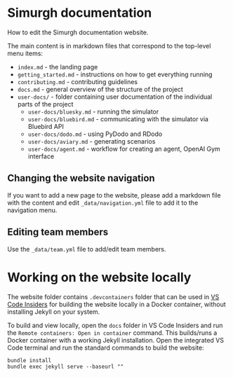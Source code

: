 # Simurgh documentation

How to edit the Simurgh documentation website.

The main content is in markdown files that correspond to the top-level menu items:

- `index.md` - the landing page
- `getting_started.md` - instructions on how to get everything running
- `contributing.md` - contributing guidelines
- `docs.md` - general overview of the structure of the project
- `user-docs/` - folder containing user documentation of the individual parts of the project
    - `user-docs/bluesky.md` - running the simulator
    - `user-docs/bluebird.md` - communicating with the simulator via Bluebird API
    - `user-docs/dodo.md` - using PyDodo and RDodo
    - `user-docs/aviary.md` - generating scenarios
    - `user-docs/agent.md` - workflow for creating an agent, OpenAI Gym interface

## Changing the website navigation

If you want to add a new page to the website, please add a markdown file with the content and edit `_data/navigation.yml` file to add it to the navigation menu.

## Editing team members

Use the `_data/team.yml` file to add/edit team members.

# Working on the website locally

The website folder contains `.devcontainers` folder that can be used in [VS Code Insiders](https://code.visualstudio.com/insiders/) for building the website locally in a Docker container, without installing Jekyll on your system. 

To build and view locally, open the `docs` folder in VS Code Insiders and run the `Remote containers: Open in container` command. This builds/runs a Docker container with a working Jekyll installation. Open the integrated VS Code terminal and run the standard commands to build the website:

```
bundle install
bundle exec jekyll serve --baseurl ""
```
